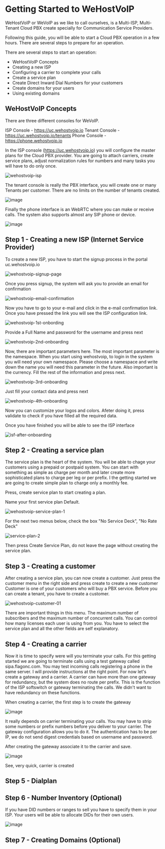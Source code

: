 # Getting Started to WeHostVoIP

WeHostVoIP or WeVoIP as we like to call ourselves, is a Multi-ISP, Multi-Tenant Cloud PBX create specially for Communication Service Providers. 

Following this guide, you will be able to start a Cloud PBX operation in a few hours. There are several steps to prepare for an operation.

There are several steps to start an operation:

* WeHostVoIP Concepts
* Creating a new ISP
* Configuring a carrier to complete your calls
* Create a service plan
* Create Direct Inward Dial Numbers for your customers
* Create domains for your users
* Using existing domains
 
## WeHostVoIP Concepts

There are three different consoles for WeVoIP.

ISP Console - https://uc.wehostvoip.io
Tenant Console - https://uc.wehostvoip.io/tenants
Phone Console - https://phone.wehostvoip.io

In the ISP console (https://uc.wehostvoip.io) you will configure the master plans for the Cloud PBX provider. You are going to attach carriers, create service plans, adjust normalization rules for numbers and many tasks you will have to do only once. 

![wehostvoip-isp](https://user-images.githubusercontent.com/4958202/153396697-236b7908-6c70-4fe8-8357-c304e5be5841.png)

The tenant console is really the PBX interface, you will create one or many Tenants per customer. There are no limits on the number of tenants created. 

![image](https://user-images.githubusercontent.com/4958202/153306442-ad897de4-3755-4ad5-bf1e-c88bbf83468d.png)

Finally the phone interface is an WebRTC where you can make or receive calls. The system also supports almost any SIP phone or device.

![image](https://user-images.githubusercontent.com/4958202/153306639-b3a04b17-c07e-49af-bb0d-7898f25b1499.png)

## Step 1 - Creating a new ISP (Internet Service Provider)

To create a new ISP, you have to start the signup process in the portal uc.wehostvoip.io

![wehostvoip-signup-page](https://user-images.githubusercontent.com/4958202/153394573-98053c2c-de18-4f68-bb54-8a3854d751b8.png)

Once you press signup, the system will ask you to provide an email for confirmation

![wehostvoip-email-confirmation](https://user-images.githubusercontent.com/4958202/153394860-fc61c76d-fe05-475b-9d4f-898d3a478770.png)

Now you have to go to your e-mail and click in the e-mail confirmation link. Once you have pressed the link you will see the ISP configuration link. 

![wehostvoip-1st-onbording](https://user-images.githubusercontent.com/4958202/153395980-67dcd005-d5c5-4acb-a1ff-256649f46613.png)

Provide a Full Name and password for the username and press next

![wehostvoip-2nd-onboarding](https://user-images.githubusercontent.com/4958202/153396350-df093e03-9dbd-45a9-b795-f84bdf99c170.png)

Now, there are important parameters here. The most important parameter is the namespace. When you start using wehostvoip, to login in the system you will need your own namespace. Please choose a namespace and write down the name you will need this parameter in the future. Also important is the currency. Fill the rest of the information and press next.

![wehostvoip-3rd-onboarding](https://user-images.githubusercontent.com/4958202/153397395-95d4c7e1-645b-4c67-a409-0db6f95fd563.png)

Just fill your contact data and press next

![wehostvoip-4th-onboarding](https://user-images.githubusercontent.com/4958202/153398003-c74bfb17-f734-445d-ad53-459d3525d466.png)

Now you can customize your logos and colors. Afeter doing it, press validate to check if you have filled all the required data. 

Once you have finished you will be able to see the ISP interface

![isf-after-onboarding](https://user-images.githubusercontent.com/4958202/153399595-0cd0dd4a-94a8-4167-8aa7-e2ab0adcd66c.png)

## Step 2 - Creating a service plan

The service plan is the heart of the system. You will be able to chage your customers using a prepaid or postpaid system. You can start with something as simple as charge per month and later create more sophisticated plans to charge per leg or per prefix. I the getting started we are going to create simple plan to charge only a monthly fee. 

Press, create service plan to start creating a plan. 

Name your first service plan Default. 

![wehostvoip-service-plan-1](https://user-images.githubusercontent.com/4958202/153400844-7030dc71-5e6b-4dc4-ad17-34096eb36f41.png)

For the next two menus below, check the box "No Service Deck", "No Rate Deck"

![service-plan-2](https://user-images.githubusercontent.com/4958202/153401140-0272f11b-7129-42e2-917a-b4545615d1b3.png)

Then press Create Service Plan, do not leave the page without creating the service plan. 

## Step 3 - Creating a customer

After creating a service plan, you can now create a customer. Just press the customer menu in the right side and press create to create a new customer Customer is one of your customers who will buy a PBX service. Before you can create a tenant, you have to create a customer.  

![wehostvoip-customer-01](https://user-images.githubusercontent.com/4958202/153402853-53436e6e-0d48-4e10-a6c8-e13993d0be3b.png)

There are important things in this menu. The maximum number of subscribers and the maximum number of concurrent calls. You can control how many licenses each user is using from you. You have to select the service plan and all the other fields are self explanatory. 

## Step 4 - Creating a carrier

Now it is time to specify were will you terminate your calls. For this getting started we are going to terminate calls using a test gateway called sipa.flagonc.com. You may test incoming calls registering a phone in the same server. I will provide instructions at the right point. For now let's create a gateway and a carrier. A carrier can have more than one gateway for redundancy, but the system does no route per prefix. This is the function of the ISP softswitch or gateway terminating the calls. We didn't want to have redundancy on these functions. 

When creating a carrier, the first step is to create the gateway

![image](https://user-images.githubusercontent.com/4958202/153416460-90f10b2b-5adf-4121-afb3-324f10d3a225.png)

It really depends on carrier terminating your calls. You may have to strip some numbers or prefix numbers before you deliver to your carrier. The gateway configuration allows you to do it. The authentication has to be per IP, we do not send digest credentials based on username and password. 

After creating the gateway associate it to the carrier and save. 

![image](https://user-images.githubusercontent.com/4958202/153416615-365c5086-f762-48a5-8de5-66a15547cbe9.png)

See, very quick, carrier is created

## Step 5 - Dialplan

## Step 6 - Number Inventory (Optional)

If you have DID numbers or ranges to sell you have to specify them in your ISP. Your users will be able to allocate DIDs for their own users. 

![image](https://user-images.githubusercontent.com/4958202/153417573-58a74558-add1-4e62-8fc1-7b520cf6466b.png)

## Step 7 - Creating Domains (Optional)











